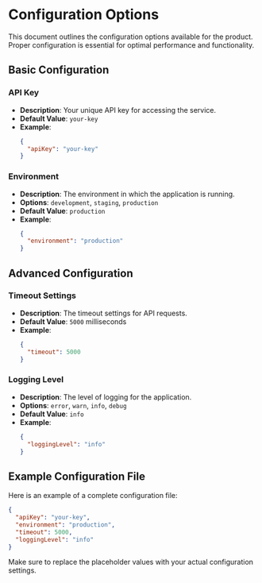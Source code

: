 # Configuration Options

This document outlines the configuration options available for the product. Proper configuration is essential for optimal performance and functionality.

## Basic Configuration

### API Key
- **Description**: Your unique API key for accessing the service.
- **Default Value**: `your-key`
- **Example**:
  ```json
  {
    "apiKey": "your-key"
  }
  ```

### Environment
- **Description**: The environment in which the application is running.
- **Options**: `development`, `staging`, `production`
- **Default Value**: `production`
- **Example**:
  ```json
  {
    "environment": "production"
  }
  ```

## Advanced Configuration

### Timeout Settings
- **Description**: The timeout settings for API requests.
- **Default Value**: `5000` milliseconds
- **Example**:
  ```json
  {
    "timeout": 5000
  }
  ```

### Logging Level
- **Description**: The level of logging for the application.
- **Options**: `error`, `warn`, `info`, `debug`
- **Default Value**: `info`
- **Example**:
  ```json
  {
    "loggingLevel": "info"
  }
  ```

## Example Configuration File

Here is an example of a complete configuration file:

```json
{
  "apiKey": "your-key",
  "environment": "production",
  "timeout": 5000,
  "loggingLevel": "info"
}
```

Make sure to replace the placeholder values with your actual configuration settings.